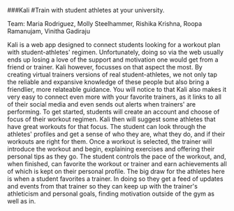 ###Kali
#Train with student athletes at your university.

Team:
  Maria Rodriguez,
  Molly Steelhammer,
  Rishika Krishna,
  Roopa Ramanujam,
  Vinitha Gadiraju

  Kali is a web app designed to connect students looking for a workout plan with student-athletes' regimen. Unfortunately, doing so via the web usually ends up losing a love of the support and motivation one would get from a friend or trainer. Kali however, focusses on that aspect the most. By creating virtual trainers versions of real student-athletes, we not only tap the reliable and expansive knowledge of these people but also bring a friendlier, more relateable guidance. You will notice to that Kali also makes it very easy to connect even more with your favorite trainers, as it links to all of their social media and even sends out alerts when trainers' are performing.
  To get started, students will create an account and choose of focus of their workout regimen. Kali then will suggest some athletes that have great workouts for that focus. The student can look through the athletes' profiles and get a sense of who they are, what they do, and if their workouts are right for them. Once a workout is selected, the trainer will introduce the workout and begin, explaining exercises and offering their personal tips as they go. The student controls the pace of the workout, and, when finished, can favorite the workout or trainer and earn achievements all of which is kept on their personal profile. The big draw for the athletes here is when a student favorites a trainer. In doing so they get a feed of updates and events from that trainer so they can keep up with the trainer's athleticism and personal goals, finding motivation outside of the gym as well as in.

